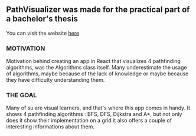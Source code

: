 ## PathVisualizer was made for the practical part of a bachelor's thesis
You can visit the website [here](https://path-visualizer.vercel.app)
### MOTIVATION
Motivation behind creating an app in React that visualizes 4 pathfinding algorithms, was the Algorithms class itself.
Many underestimate the usage of algorithms, maybe because of the lack of knowledge or maybe because they have difficulty understanding them.
### THE GOAL
Many of su are visual learners, and that's where this app comes in handy. It shows 4 pathfinding algorithms : BFS, DFS, Dijkstra and A*, but not only does it show their implementation on a grid it also offers a couple of interesting informations about them.
